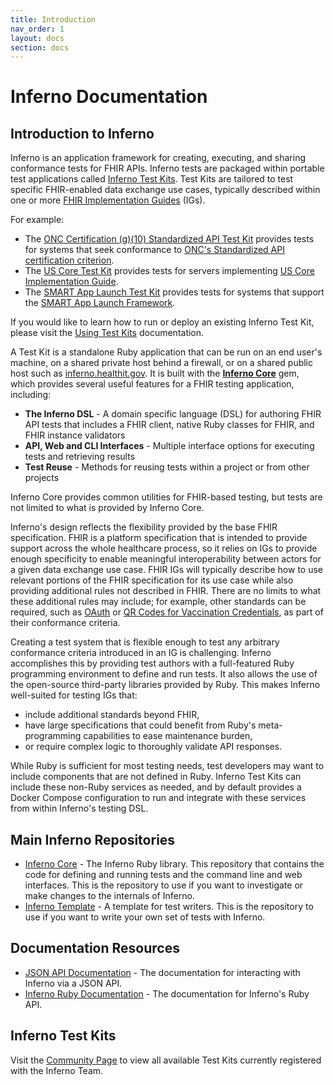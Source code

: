 ```yaml
---
title: Introduction
nav_order: 1
layout: docs
section: docs
---
```

# Inferno Documentation

## Introduction to Inferno
Inferno is an application framework for creating, executing, and sharing
conformance tests for FHIR APIs. Inferno tests are packaged within portable test
applications called <a href="concepts.html#inferno-test-kit">Inferno Test Kits</a>.
Test Kits are tailored to test specific FHIR-enabled data exchange use cases,
typically described within one or more [FHIR Implementation
Guides](http://fhir.org/guides/registry/) (IGs).

For example:
* The [ONC Certification (g)(10) Standardized API Test Kit](https://github.com/onc-healthit/onc-certification-g10-test-kit)
  provides tests for systems that seek conformance to
  [ONC's Standardized API certification criterion](https://www.healthit.gov/test-method/standardized-api-patient-and-population-services).
* The [US Core Test Kit](https://github.com/inferno-framework/us-core-test-kit)
  provides tests for servers implementing [US Core Implementation
  Guide](http://hl7.org/fhir/us/core/).
* The [SMART App Launch Test Kit](https://github.com/inferno-framework/smart-app-launch-test-kit)
  provides tests for systems that support the
  [SMART App Launch Framework](http://hl7.org/fhir/smart-app-launch/index.html).

If you would like to learn how to run or deploy an existing Inferno Test Kit, please visit
the <a href="getting-started-users.html">Using Test Kits</a> documentation.

A Test Kit is a standalone Ruby application that can be run on an end
user's machine, on a shared private host behind a firewall, or on a shared
public host such as [inferno.healthit.gov](https://inferno.healthit.gov/test-kits/).
It is built with the [**Inferno Core**](https://github.com/inferno-framework/inferno-core) gem, which provides
several useful features for a FHIR testing application, including:

* **The Inferno DSL** - A domain specific language (DSL) for authoring FHIR API tests that
  includes a FHIR client, native Ruby classes for FHIR, and FHIR instance validators
* **API, Web and CLI Interfaces** - Multiple interface options for executing tests and
  retrieving results
* **Test Reuse** - Methods for reusing tests within a project or from other projects

Inferno Core provides common utilities for FHIR-based testing, but tests are not
limited to what is provided by Inferno Core.

Inferno's design reflects the flexibility provided by the base FHIR
specification. FHIR is a platform specification that is intended to provide support
across the whole healthcare process, so it relies on IGs to
provide enough specificity to enable meaningful interoperability between actors
for a given data exchange use case. FHIR IGs will typically
describe how to use relevant portions of the FHIR specification for
its use case while also providing additional rules not described in FHIR. There are no limits to what these additional rules may include; for example,
other standards can be required, such as
[OAuth](https://www.hl7.org/fhir/smart-app-launch/) or [QR Codes for Vaccination
Credentials](https://build.fhir.org/ig/HL7/fhir-shc-vaccination-ig/), as part of
their conformance criteria.

Creating a test system that is flexible enough to test any arbitrary
conformance criteria introduced in an IG is challenging.
Inferno accomplishes this by providing test authors with a full-featured
Ruby programming environment to define and run tests. It also allows the
use of the open-source third-party libraries provided by Ruby.
This makes Inferno well-suited for testing IGs 
that:

* include additional standards beyond FHIR,
* have large specifications that could benefit from Ruby's meta-programming
  capabilities to ease maintenance burden,
* or require complex logic to thoroughly validate API responses.

While Ruby is sufficient for most testing needs, test developers may want to
include components that are not defined in Ruby. Inferno Test Kits can include
these non-Ruby services as needed, and by default provides a Docker Compose
configuration to run and integrate with these services from within Inferno's
testing DSL.

## Main Inferno Repositories
- [Inferno Core](https://github.com/inferno-framework/inferno-core) - The
  Inferno Ruby library. This repository that contains the code for defining
  and running tests and the command line and web interfaces. 
  This is the repository to use if you want to investigate or
  make changes to the internals of Inferno.
- [Inferno Template](https://github.com/inferno-framework/inferno-template) - A
  template for test writers. This is the repository to use if you want to write
  your own set of tests with Inferno.

## Documentation Resources
- [JSON API Documentation](/inferno-core/api-docs) - The documentation for
  interacting with Inferno via a JSON API.
- [Inferno Ruby Documentation](/inferno-core/docs) - The documentation for
  Inferno's Ruby API.

## Inferno Test Kits
Visit the [Community Page](/community/test-kits) to view all available Test Kits currently registered with the Inferno Team.
